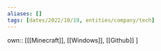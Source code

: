 ```yaml
---
aliases: []
tags: [dates/2022/10/19, entities/company/tech]
---
```

own:: [[[Minecraft]], [[Windows]], [[Github]] ]
 

